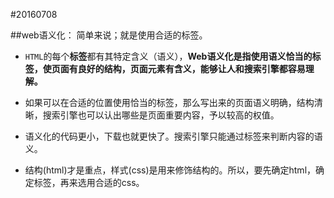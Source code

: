 #20160708

##web语义化：
简单来说；就是使用合适的标签。


- `HTML`的每个**标签**都有其特定含义（语义），**Web语义化是指使用语义恰当的标签，使页面有良好的结构，页面元素有含义，能够让人和搜索引擎都容易理解。**

- 如果可以在合适的位置使用恰当的标签，那么写出来的页面语义明确，结构清晰，搜索引擎也可以认出哪些是页面重要内容，予以较高的权值。

- 语义化的代码更小，下载也就更快了。搜索引擎只能通过标签来判断内容的语义。

- 结构(html)才是重点，样式(css)是用来修饰结构的。所以，要先确定html，确定标签，再来选用合适的css。